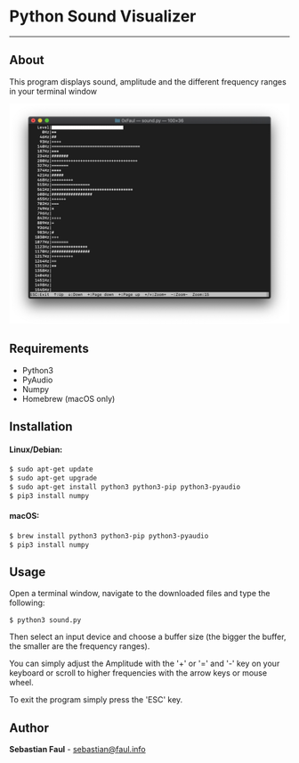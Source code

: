 # Python Sound Visualizer
----
## About
This program displays sound, amplitude and the different frequency ranges in your terminal window

![Screenshot](./screenshots/scrnsht.png)

## Requirements
* Python3
* PyAudio
* Numpy
* Homebrew (macOS only)

## Installation
#### Linux/Debian:
```
$ sudo apt-get update
$ sudo apt-get upgrade
$ sudo apt-get install python3 python3-pip python3-pyaudio
$ pip3 install numpy
```

#### macOS:
```
$ brew install python3 python3-pip python3-pyaudio
$ pip3 install numpy
```

## Usage
Open a terminal window, navigate to the downloaded files and type the following:
```
$ python3 sound.py
```
Then select an input device and choose a buffer size (the bigger the buffer, the smaller are the frequency ranges).

You can simply adjust the Amplitude with the '+' or '=' and '-' key on your keyboard or scroll to higher frequencies with the arrow keys or mouse wheel.

To exit the program simply press the 'ESC' key.

## Author
**Sebastian Faul** - [sebastian@faul.info](mailto:sebastian@faul.info)
